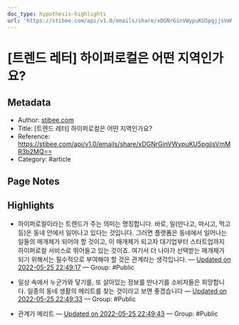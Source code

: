 ```yaml
---
doc_type: hypothesis-highlights
url: 'https://stibee.com/api/v1.0/emails/share/xDGNrGinVWypuKU5pgjjsVmMR3b2MQ=='
---
```


# [트렌드 레터] 하이퍼로컬은 어떤 지역인가요?

## Metadata
- Author: [stibee.com]()
- Title: [트렌드 레터] 하이퍼로컬은 어떤 지역인가요?
- Reference: https://stibee.com/api/v1.0/emails/share/xDGNrGinVWypuKU5pgjjsVmMR3b2MQ==
- Category: #article

## Page Notes
## Highlights
- 하이퍼로컬이라는 트렌드가 주는 의미는 명징합니다. 바로, 일(만나고, 마시고, 먹고 등)은 동네 안에서 일어나고 있다는 것입니다. 그러면 플랫폼은 동네에서 일어나는 일들의 매개체가 되어야 할 것이고, 이 매개체가 되고자 대기업부터 스타트업까지 하이퍼로컬 서비스로 뛰어들고 있는 것이죠. 여기서 더 나아가 선택받는 매개체가 되기 위해서는 필수적으로 부여해야 할 것은 관계라는 생각입니다. — [Updated on 2022-05-25 22:49:17](https://hyp.is/eLaZLNwxEeyXYFccXcIYfw/stibee.com/api/v1.0/emails/share/xDGNrGinVWypuKU5pgjjsVmMR3b2MQ==) — Group: #Public

- 일상 속에서 누군가와 닿기를, 또 살아있는 정보를 만나기를 소비자들은 희망합니다. 일종의 동네 생활의 메리트를 찾는 것이라고 보면 좋겠습니다 — [Updated on 2022-05-25 22:49:33](https://hyp.is/glzbgNwxEeyz8wNUuWwy5Q/stibee.com/api/v1.0/emails/share/xDGNrGinVWypuKU5pgjjsVmMR3b2MQ==) — Group: #Public

- 관계가 메리트 — [Updated on 2022-05-25 22:49:43](https://hyp.is/h-5LztwxEeySI_uFEpHdcw/stibee.com/api/v1.0/emails/share/xDGNrGinVWypuKU5pgjjsVmMR3b2MQ==) — Group: #Public




